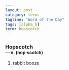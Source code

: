 ```yaml
---
layout: post
category: terms
tagline: "Word of the Day"
tags: [alpha_h]
term: hopscotch
---
```


<h3>Hopscotch<br/> <small>&mdash; n. (hop<span>&middot;</span>scotch)</small></h3>
<p><ol>
<li>rabbit booze</li>
</ol></p>
